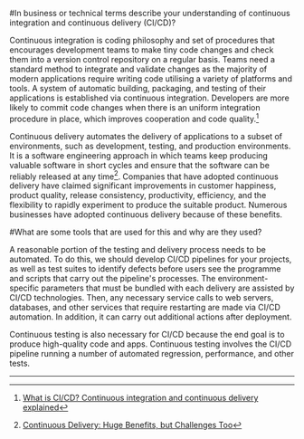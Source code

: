 #In business or technical terms describe your understanding of continuous integration and continuous delivery (CI/CD)?


Continuous integration is coding philosophy and set of procedures that encourages development teams to make tiny code changes and check them into a version control repository on a regular basis. Teams need a standard method to integrate and validate changes as the majority of modern applications require writing code utilising a variety of platforms and tools. A system of automatic building, packaging, and testing of their applications is established via continuous integration. Developers are more likely to commit code changes when there is an uniform integration procedure in place, which improves cooperation and code quality.[^1]

Continuous delivery automates the delivery of applications to a subset of environments, such as development, testing, and production environments. It is a software engineering approach in which teams keep producing valuable software in short cycles and ensure that the software can be reliably released at any time[^2]. Companies that have adopted continuous delivery have claimed significant improvements in customer happiness, product quality, release consistency, productivity, efficiency, and the flexibility to rapidly experiment to produce the suitable product. Numerous businesses have adopted continuous delivery because of these benefits.

#What are some tools that are used for this and why are they used?


A reasonable portion of the testing and delivery process needs to be automated. To do this, we should develop CI/CD pipelines for your projects, as well as test suites to identify defects before users see the programme and scripts that carry out the pipeline's processes.
The environment-specific parameters that must be bundled with each delivery are assisted by CI/CD technologies. Then, any necessary service calls to web servers, databases, and other services that require restarting are made via CI/CD automation. In addition, it can carry out additional actions after deployment.

Continuous testing is also necessary for CI/CD because the end goal is to produce high-quality code and apps. Continuous testing involves the CI/CD pipeline running a number of automated regression, performance, and other tests.


---

[^1]: [What is CI/CD? Continuous integration and continuous delivery explained](https://www.infoworld.com/article/3271126/what-is-cicd-continuous-integration-and-continuous-delivery-explained.html)
[^2]: [Continuous Delivery: Huge Benefits, but Challenges Too](https://ieeexplore.ieee.org/abstract/document/7006384)  
